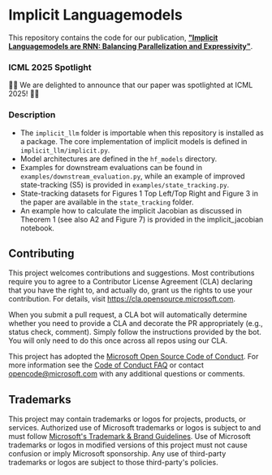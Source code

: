 # Implicit Languagemodels
This repository contains the code for our publication, [**"Implicit Languagemodels are RNN: Balancing Parallelization and Expressivity"**](https://arxiv.org/abs/2502.07827).

### ICML 2025 Spotlight
🎉🚀 We are delighted to announce that our paper was spotlighted at ICML 2025! 🚀🎉

### Description

- The `implicit_llm` folder is importable when this repository is installed as a package. The core implementation of implicit models is defined in `implicit_llm/implicit.py`.
- Model architectures are defined in the `hf_models` directory.
- Examples for downstream evaluations can be found in `examples/downstream_evaluation.py`, while an example of improved state-tracking (S5) is provided in `examples/state_tracking.py`.
- State-tracking datasets for Figures 1 Top Left/Top Right and Figure 3 in the paper are available in the `state_tracking` folder.
- An example how to calculate the implicit Jacobian as discussed in Theorem 1 (see also A2 and Figure 7) is provided in the implicit_jacobian notebook.

## Contributing

This project welcomes contributions and suggestions.  Most contributions require you to agree to a
Contributor License Agreement (CLA) declaring that you have the right to, and actually do, grant us
the rights to use your contribution. For details, visit https://cla.opensource.microsoft.com.

When you submit a pull request, a CLA bot will automatically determine whether you need to provide
a CLA and decorate the PR appropriately (e.g., status check, comment). Simply follow the instructions
provided by the bot. You will only need to do this once across all repos using our CLA.

This project has adopted the [Microsoft Open Source Code of Conduct](https://opensource.microsoft.com/codeofconduct/).
For more information see the [Code of Conduct FAQ](https://opensource.microsoft.com/codeofconduct/faq/) or
contact [opencode@microsoft.com](mailto:opencode@microsoft.com) with any additional questions or comments.

## Trademarks

This project may contain trademarks or logos for projects, products, or services. Authorized use of Microsoft 
trademarks or logos is subject to and must follow 
[Microsoft's Trademark & Brand Guidelines](https://www.microsoft.com/en-us/legal/intellectualproperty/trademarks/usage/general).
Use of Microsoft trademarks or logos in modified versions of this project must not cause confusion or imply Microsoft sponsorship.
Any use of third-party trademarks or logos are subject to those third-party's policies.
